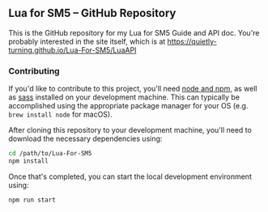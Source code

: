 ## Lua for SM5 – GitHub Repository

This is the GitHub repository for my Lua for SM5 Guide and API doc.  You're probably interested in the site itself, which is at <https://quietly-turning.github.io/Lua-For-SM5/LuaAPI>

### Contributing

If you'd like to contribute to this project, you'll need [node and npm](https://nodejs.org/en/download/package-manager/), as well as [sass](https://sass-lang.com/install) installed on your development machine.  This can typically be accomplished using the appropriate package manager for your OS (e.g. `brew install node` for macOS).

After cloning this repository to your development machine, you'll need to download the necessary dependencies using:

```bash
cd /path/to/Lua-For-SM5
npm install
```

Once that's completed, you can start the local development environment using:

```bash
npm run start
```